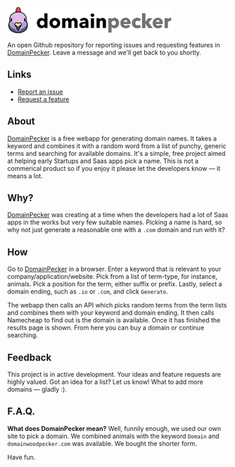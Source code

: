 <img src="resources/logo.svg" height="60"/>

An open Github repository for reporting issues and requesting features in [DomainPecker](https://www.domainpecker.com). Leave a message and we'll get back to you shortly.

## Links
- [Report an issue](https://github.com/jackmahoney/DomainPecker-Support/issues/new)
- [Request a feature](https://github.com/jackmahoney/DomainPecker-Support/issues/new)

## About
[DomainPecker](https://www.domainpecker.com) is a free webapp for generating domain names. It takes a keyword and combines it with a random word from a list of punchy, generic terms and searching for available domains. It's a simple, free project aimed at helping early Startups and Saas apps pick a name. This is not a commerical product so if you enjoy it please let the developers know — it means a lot.

## Why?
[DomainPecker](https://www.domainpecker.com) was creating at a time when the developers had a lot of Saas apps in the works but very few suitable names. Picking a name is hard, so why not just generate a reasonable one with a `.com` domain and run with it?

## How
Go to [DomainPecker](https://www.domainpecker.com) in a browser. Enter a keyword that is relevant to your company/application/website. Pick from a list of term-type, for instance, animals. Pick a position for the term, either suffix or prefix. Lastly, select a domain ending, such as `.io` or `.com`, and click `Generate`.

The webapp then calls an API which picks random terms from the term lists and combines them with your keyword and domain ending. It then calls Namecheap to find out is the domain is available. Once it has finished the results page is shown. From here you can buy a domain or continue searching.

## Feedback
This project is in active development. Your ideas and feature requests are highly valued. Got an idea for a list? Let us know! What to add more domains — gladly :).

## F.A.Q.
**What does DomainPecker mean?**
Well, funnily enough, we used our own site to pick a domain. We combined animals with the keyword `Domain` and `domainwoodpecker.com` was available. We bought the shorter form.

Have fun.
